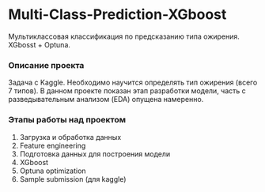 # Multi-Class-Prediction-XGboost
Мультиклассовая классификация по предсказанию типа ожирения. XGbosst + Optuna. 

### Описание проекта  
Задача с Kaggle. Необходимо научится определять тип ожирения (всего 7 типов). В данном проекте показан этап разработки модели, часть с разведывательным анализом (EDA) опущена намеренно.

### Этапы работы над проектом  
1. Загрузка и обработка данных
2. Feature engineering
3. Подготовка данных для построения модели
4. XGboost
5. Optuna optimization
6. Sample submission (для kaggle)

